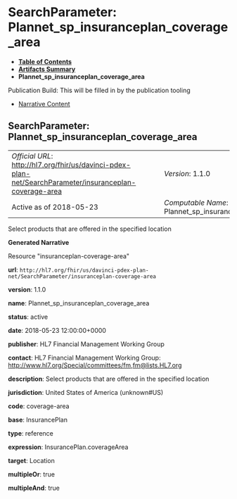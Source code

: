 # SearchParameter: Plannet\_sp\_insuranceplan\_coverage\_area

* [**Table of Contents**](toc.html)
* [**Artifacts Summary**](artifacts.html)
* **Plannet\_sp\_insuranceplan\_coverage\_area**

Publication Build: This will be filled in by the publication tooling

* [Narrative Content](#)

## SearchParameter: Plannet\_sp\_insuranceplan\_coverage\_area

|  |  |  |  |  |
| --- | --- | --- | --- | --- |
| *Official URL*: http://hl7.org/fhir/us/davinci-pdex-plan-net/SearchParameter/insuranceplan-coverage-area | | | | *Version*: 1.1.0 |
| Active as of 2018-05-23 | | | | *Computable Name*: Plannet\_sp\_insuranceplan\_coverage\_area |

Select products that are offered in the specified location

**Generated Narrative**

Resource "insuranceplan-coverage-area"

**url**: `http://hl7.org/fhir/us/davinci-pdex-plan-net/SearchParameter/insuranceplan-coverage-area`

**version**: 1.1.0

**name**: Plannet\_sp\_insuranceplan\_coverage\_area

**status**: active

**date**: 2018-05-23 12:00:00+0000

**publisher**: HL7 Financial Management Working Group

**contact**: HL7 Financial Management Working Group: <http://www.hl7.org/Special/committees/fm>,[fm@lists.HL7.org](mailto:fm@lists.HL7.org)

**description**: Select products that are offered in the specified location

**jurisdiction**: United States of America  (unknown#US)

**code**: coverage-area

**base**: InsurancePlan

**type**: reference

**expression**: InsurancePlan.coverageArea

**target**: Location

**multipleOr**: true

**multipleAnd**: true